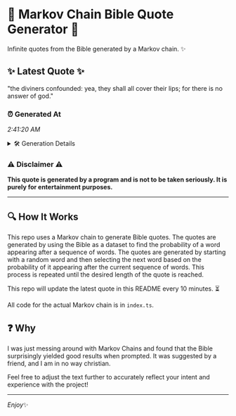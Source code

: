 # 📖 Markov Chain Bible Quote Generator 📖

Infinite quotes from the Bible generated by a Markov chain. ✨

## ✨ Latest Quote ✨
"the diviners confounded: yea, they shall all cover their lips; for there is no answer of god."

### ⏰ Generated At
*2:41:20 AM*

<details>
    <summary>🛠️ Generation Details</summary>
    <p>
        <strong>🌱 Seed:</strong> the<br>
        <strong>🔄 Iterations:</strong> 16<br>
        <strong>📜 Context History:</strong><br>[ the ]: diviners<br>[ the, diviners ]: confounded:<br>[ the, diviners, confounded: ]: yea,<br>[ the, diviners, confounded:, yea, ]: they<br>[ the, diviners, confounded:, yea,, they ]: shall<br>[ the, diviners, confounded:, yea,, they, shall ]: all<br>[ diviners, confounded:, yea,, they, shall, all ]: cover<br>[ confounded:, yea,, they, shall, all, cover ]: their<br>[ yea,, they, shall, all, cover, their ]: lips;<br>[ they, shall, all, cover, their, lips; ]: for<br>[ shall, all, cover, their, lips;, for ]: there<br>[ all, cover, their, lips;, for, there ]: is<br>[ cover, their, lips;, for, there, is ]: no<br>[ their, lips;, for, there, is, no ]: answer<br>[ lips;, for, there, is, no, answer ]: of<br>[ for, there, is, no, answer, of ]: god.<br>
    </p>
</details>

### ⚠️ Disclaimer ⚠️
**This quote is generated by a program and is not to be taken seriously. It is purely for entertainment purposes.**

---

## 🔍 How It Works

This repo uses a Markov chain to generate Bible quotes. The quotes are generated by using the Bible as a dataset to find the probability of a word appearing after a sequence of words. The quotes are generated by starting with a random word and then selecting the next word based on the probability of it appearing after the current sequence of words. This process is repeated until the desired length of the quote is reached.

This repo will update the latest quote in this README every 10 minutes. ⏳

All code for the actual Markov chain is in `index.ts`.

## ❓ Why

I was just messing around with Markov Chains and found that the Bible surprisingly yielded good results when prompted. 
It was suggested by a friend, and I am in no way christian.

Feel free to adjust the text further to accurately reflect your intent and experience with the project!

---

*Enjoy*✨
